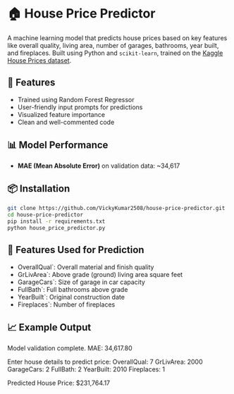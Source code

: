 # 🏠 House Price Predictor

A machine learning model that predicts house prices based on key features like overall quality, living area, number of garages, bathrooms, year built, and fireplaces. Built using Python and `scikit-learn`, trained on the [Kaggle House Prices dataset](https://www.kaggle.com/competitions/house-prices-advanced-regression-techniques).

## 🚀 Features

- Trained using Random Forest Regressor
- User-friendly input prompts for predictions
- Visualized feature importance
- Clean and well-commented code

## 📊 Model Performance

- **MAE (Mean Absolute Error)** on validation data: ~34,617

## 📦 Installation

```bash
git clone https://github.com/VickyKumar2508/house-price-predictor.git
cd house-price-predictor
pip install -r requirements.txt
python house_price_predictor.py
````



## 🧠 Features Used for Prediction

* OverallQual`: Overall material and finish quality
* GrLivArea`: Above grade (ground) living area square feet
* GarageCars`: Size of garage in car capacity
* FullBath`: Full bathrooms above grade
* YearBuilt`: Original construction date
* Fireplaces`: Number of fireplaces

## 📈 Example Output

Model validation complete. MAE: 34,617.80

Enter house details to predict price:
OverallQual: 7
GrLivArea: 2000
GarageCars: 2
FullBath: 2
YearBuilt: 2010
Fireplaces: 1

Predicted House Price: $231,764.17


